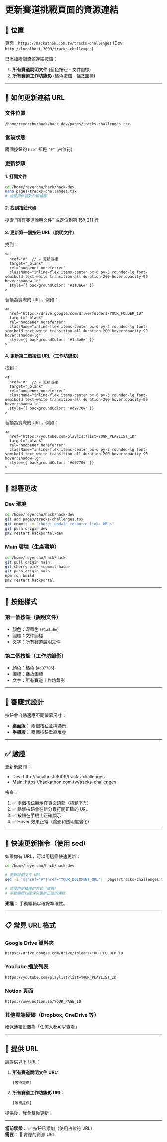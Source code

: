 # 更新賽道挑戰頁面的資源連結

## 📍 位置

頁面：`https://hackathon.com.tw/tracks-challenges` (Dev: `http://localhost:3009/tracks-challenges`)

已添加兩個資源連結按鈕：
1. **所有賽道說明文件** (藍色按鈕 - 文件圖標)
2. **所有賽道工作坊錄影** (橘色按鈕 - 播放圖標)

---

## 🔗 如何更新連結 URL

### 文件位置
`/home/reyerchu/hack/hack-dev/pages/tracks-challenges.tsx`

### 當前狀態
兩個按鈕的 `href` 都是 `"#"` (占位符)

### 更新步驟

#### 1. 打開文件
```bash
cd /home/reyerchu/hack/hack-dev
nano pages/tracks-challenges.tsx
# 或使用你喜歡的編輯器
```

#### 2. 找到按鈕代碼
搜索 "所有賽道說明文件" 或定位到第 159-211 行

#### 3. 更新第一個按鈕 URL（說明文件）
找到：
```tsx
<a
  href="#"  // ← 更新這裡
  target="_blank"
  rel="noopener noreferrer"
  className="inline-flex items-center px-6 py-3 rounded-lg font-semibold text-white transition-all duration-200 hover:opacity-90 hover:shadow-lg"
  style={{ backgroundColor: '#1a3a6e' }}
>
```

替換為實際的 URL，例如：
```tsx
<a
  href="https://drive.google.com/drive/folders/YOUR_FOLDER_ID"
  target="_blank"
  rel="noopener noreferrer"
  className="inline-flex items-center px-6 py-3 rounded-lg font-semibold text-white transition-all duration-200 hover:opacity-90 hover:shadow-lg"
  style={{ backgroundColor: '#1a3a6e' }}
>
```

#### 4. 更新第二個按鈕 URL（工作坊錄影）
找到：
```tsx
<a
  href="#"  // ← 更新這裡
  target="_blank"
  rel="noopener noreferrer"
  className="inline-flex items-center px-6 py-3 rounded-lg font-semibold text-white transition-all duration-200 hover:opacity-90 hover:shadow-lg"
  style={{ backgroundColor: '#d97706' }}
>
```

替換為實際的 URL，例如：
```tsx
<a
  href="https://youtube.com/playlist?list=YOUR_PLAYLIST_ID"
  target="_blank"
  rel="noopener noreferrer"
  className="inline-flex items-center px-6 py-3 rounded-lg font-semibold text-white transition-all duration-200 hover:opacity-90 hover:shadow-lg"
  style={{ backgroundColor: '#d97706' }}
>
```

---

## 🚀 部署更改

### Dev 環境
```bash
cd /home/reyerchu/hack/hack-dev
git add pages/tracks-challenges.tsx
git commit -m "chore: update resource links URLs"
git push origin dev
pm2 restart hackportal-dev
```

### Main 環境（生產環境）
```bash
cd /home/reyerchu/hack/hack
git pull origin main
git cherry-pick <commit-hash>
git push origin main
npm run build
pm2 restart hackportal
```

---

## 🎨 按鈕樣式

### 第一個按鈕（說明文件）
- 顏色：深藍色 (`#1a3a6e`)
- 圖標：文件圖標
- 文字：所有賽道說明文件

### 第二個按鈕（工作坊錄影）
- 顏色：橘色 (`#d97706`)
- 圖標：播放圖標
- 文字：所有賽道工作坊錄影

---

## 📱 響應式設計

按鈕會自動適應不同螢幕尺寸：
- **桌面版：** 兩個按鈕並排顯示
- **手機版：** 兩個按鈕垂直堆疊

---

## ✅ 驗證

更新後訪問：
- Dev: http://localhost:3009/tracks-challenges
- Main: https://hackathon.com.tw/tracks-challenges

檢查：
1. ✅ 兩個按鈕顯示在頁面頂部（標題下方）
2. ✅ 點擊按鈕會在新分頁打開正確的 URL
3. ✅ 按鈕在手機上正確顯示
4. ✅ Hover 效果正常（陰影和透明度變化）

---

## 🔧 快速更新指令（使用 sed）

如果你有 URL，可以用這個快速更新：

```bash
cd /home/reyerchu/hack/hack-dev

# 更新說明文件 URL
sed -i 's|href="#"|href="YOUR_DOCUMENT_URL"|' pages/tracks-challenges.tsx

# 或使用更精確的方式（推薦）
# 手動編輯以確保只更新正確的連結
```

**建議：** 手動編輯以確保準確性。

---

## 📋 常見 URL 格式

### Google Drive 資料夾
```
https://drive.google.com/drive/folders/YOUR_FOLDER_ID
```

### YouTube 播放列表
```
https://youtube.com/playlist?list=YOUR_PLAYLIST_ID
```

### Notion 頁面
```
https://www.notion.so/YOUR_PAGE_ID
```

### 其他雲端硬碟（Dropbox, OneDrive 等）
確保連結設置為「任何人都可以查看」

---

## 📝 提供 URL

請提供以下 URL：

1. **所有賽道說明文件 URL:**
   ```
   [等待提供]
   ```

2. **所有賽道工作坊錄影 URL:**
   ```
   [等待提供]
   ```

提供後，我會幫你更新！

---

**當前狀態：** ✅ 按鈕已添加（使用占位符 URL）  
**需要：** 🔗 實際的資源 URL

